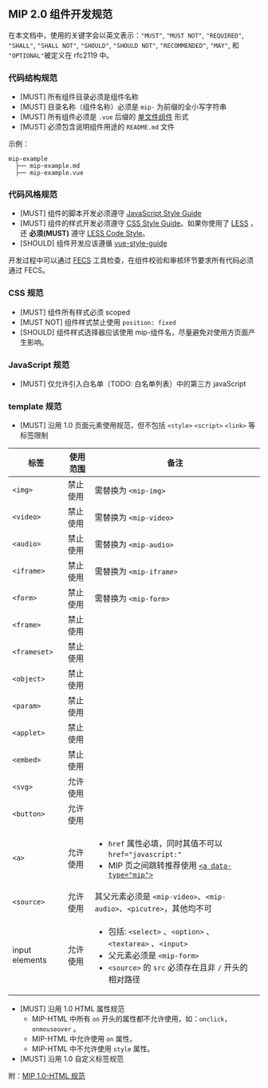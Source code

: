 ## MIP 2.0 组件开发规范

在本文档中，使用的关键字会以英文表示：`"MUST"`, `"MUST NOT"`, `"REQUIRED"`, `"SHALL"`, `"SHALL NOT"`, `"SHOULD"`, `"SHOULD NOT"`, `"RECOMMENDED"`, `"MAY"`, 和 `"OPTIONAL"`被定义在 rfc2119 中。

### 代码结构规范

- [MUST] 所有组件目录必须是组件名称
- [MUST] 目录名称（组件名称）必须是 `mip-` 为前缀的全小写字符串
- [MUST] 所有组件必须是 `.vue` 后缀的 [单文件组件](https://cn.vuejs.org/v2/guide/single-file-components.html) 形式
- [MUST] 必须包含说明组件用途的 `README.md` 文件

示例：

```
mip-example
  ├── mip-example.md
  ├── mip-example.vue
```

### 代码风格规范

- [MUST] 组件的脚本开发必须遵守 [JavaScript Style Guide](https://github.com/ecomfe/spec/blob/master/javascript-style-guide.md)
- [MUST] 组件的样式开发必须遵守 [CSS Style Guide](https://github.com/ecomfe/spec/blob/master/css-style-guide.md)。如果你使用了 [LESS](http://lesscss.org/) ，还 **必须(MUST)** 遵守 [LESS Code Style](https://github.com/ecomfe/spec/blob/master/less-code-style.md)。
- [SHOULD] 组件开发应该遵循 [vue-style-guide](https://cn.vuejs.org/v2/style-guide/index.html)

开发过程中可以通过 [FECS](http://fecs.baidu.com/) 工具检查，在组件校验和审核环节要求所有代码必须通过 FECS。

### CSS 规范

- [MUST] 组件所有样式必须 scoped
- [MUST NOT] 组件样式禁止使用 `position: fixed`
- [SHOULD] 组件样式选择器应该使用 mip-组件名，尽量避免对使用方页面产生影响。

### JavaScript 规范

- [MUST] 仅允许引入白名单（TODO: 白名单列表）中的第三方 javaScript

### template 规范

- [MUST] 沿用 1.0 页面元素使用规范，但不包括 `<style>` `<script>` `<link>` 等标签限制

|标签|使用范围|备注|
|--|--|--|
|`<img>`    |<span class="mipengine-doc-red">禁止使用</span>|需替换为 `<mip-img>`|
|`<video>`  |<span class="mipengine-doc-red">禁止使用</span>|需替换为 `<mip-video>`|
|`<audio>`  |<span class="mipengine-doc-red">禁止使用</span>|需替换为 `<mip-audio>`|
|`<iframe>` |<span class="mipengine-doc-red">禁止使用</span>|需替换为 `<mip-iframe>`|
|`<form>`   |<span class="mipengine-doc-red">禁止使用</span>|需替换为 `<mip-form>`|
|`<frame>`  |<span class="mipengine-doc-red">禁止使用</span>||
|`<frameset>`|<span class="mipengine-doc-red">禁止使用 </span>||
|`<object>` |<span class="mipengine-doc-red">禁止使用</span>||
|`<param>`  |<span class="mipengine-doc-red">禁止使用</span>||
|`<applet>` |<span class="mipengine-doc-red">禁止使用</span>||
|`<embed>`  |<span class="mipengine-doc-red">禁止使用</span>||
|`<svg>`    |<span class="mipengine-doc-green">允许使用</span>||
|`<button>` |<span class="mipengine-doc-green">允许使用</span>||
|`<a>`      |<span class="mipengine-doc-green">允许使用</span> | <ul><li>`href` 属性必填，同时其值不可以 `href="javascript:"`</li><li>MIP 页之间跳转推荐使用 [`<a data-type="mip">`](/examples/mip-extensions/mip-link.html)</li></ul>|
|`<source>`|<span class="mipengine-doc-green">允许使用</span>|其父元素必须是 `<mip-video>`、`<mip-audio>`、`<picutre>`，其他均不可|
|input elements |<span class="mipengine-doc-green">允许使用</span>|<ul><li>包括: `<select>` 、`<option>` 、 `<textarea>` 、`<input>`</li><li>父元素必须是 `<mip-form>`</li><li>`<source>` 的 `src` 必须存在且非 `/` 开头的相对路径</li></ul>|

- [MUST] 沿用 1.0 HTML 属性规范
    - MIP-HTML 中所有 `on` 开头的属性都不允许使用，如：`onclick`，`onmouseover` 。
    - MIP-HTML 中允许使用 `on` 属性。
    - MIP-HTML 中不允许使用 `style` 属性。
- [MUST] 沿用 1.0 自定义标签规范

附：[MIP 1.0-HTML 规范](https://www.mipengine.org/doc/2-tech/1-mip-html.html)
